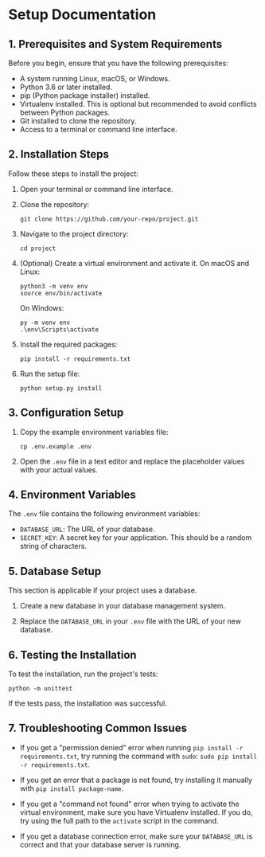 # Setup Documentation

## 1. Prerequisites and System Requirements

Before you begin, ensure that you have the following prerequisites:

- A system running Linux, macOS, or Windows.
- Python 3.6 or later installed.
- pip (Python package installer) installed.
- Virtualenv installed. This is optional but recommended to avoid conflicts between Python packages.
- Git installed to clone the repository.
- Access to a terminal or command line interface.

## 2. Installation Steps

Follow these steps to install the project:

1. Open your terminal or command line interface.

2. Clone the repository:
   ```
   git clone https://github.com/your-repo/project.git
   ```
3. Navigate to the project directory:
   ```
   cd project
   ```
4. (Optional) Create a virtual environment and activate it. On macOS and Linux:
   ```
   python3 -m venv env
   source env/bin/activate
   ```
   On Windows:
   ```
   py -m venv env
   .\env\Scripts\activate
   ```
5. Install the required packages:
   ```
   pip install -r requirements.txt
   ```
6. Run the setup file:
   ```
   python setup.py install
   ```

## 3. Configuration Setup

1. Copy the example environment variables file:
   ```
   cp .env.example .env
   ```
2. Open the `.env` file in a text editor and replace the placeholder values with your actual values.

## 4. Environment Variables

The `.env` file contains the following environment variables:

- `DATABASE_URL`: The URL of your database.
- `SECRET_KEY`: A secret key for your application. This should be a random string of characters.

## 5. Database Setup

This section is applicable if your project uses a database.

1. Create a new database in your database management system.

2. Replace the `DATABASE_URL` in your `.env` file with the URL of your new database.

## 6. Testing the Installation

To test the installation, run the project's tests:

```
python -m unittest
```

If the tests pass, the installation was successful.

## 7. Troubleshooting Common Issues

- If you get a "permission denied" error when running `pip install -r requirements.txt`, try running the command with `sudo`: `sudo pip install -r requirements.txt`.

- If you get an error that a package is not found, try installing it manually with `pip install package-name`.

- If you get a "command not found" error when trying to activate the virtual environment, make sure you have Virtualenv installed. If you do, try using the full path to the `activate` script in the command.

- If you get a database connection error, make sure your `DATABASE_URL` is correct and that your database server is running.